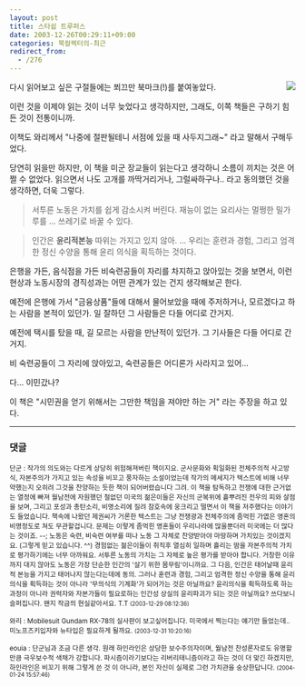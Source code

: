 ```yaml
---
layout: post
title: 스타쉽 트루퍼스
date: 2003-12-26T00:29:11+09:00
categories: 북컬렉터의-최근
redirect_from:
  - /276
---
```


<a href="http://www.bandibook.com/search/subject_view.php?code=2313475" target="bb"><img src="http://www.bandibook.com/largeimage/2313475.jpg" align="right" /></a>다시 읽어보고 싶은 구절들에는 쬐끄만 북마크(!)를 붙여놓았다.

이런 것을 이제야 읽는 것이 너무 늦었다고 생각하지만, 그래도, 이쪽 책들은 구하기 힘든 것이 전통이니까.

이책도 와리께서 "나중에 절판될테니 서점에 있을 때 사두지그래~" 라고 말해서 구해두었다.

당연히 읽을만 하지만, 이 책을 미군 장교들이 읽는다고 생각하니 소름이 끼치는 것은 어쩔 수 없었다. 읽으면서 나도 고개를 까딱거리거나, 그럴싸하구나.. 라고 동의했던 것을 생각하면, 더욱 그렇다.

> 서투른 노동은 가치를 쉽게 감소시켜 버린다. 재능이 없는 요리사는 멀쩡한 밀가루를 ... 쓰레기로 바꿀 수 있다.

> 인간은 <b>윤리적본능</b> 따위는 가지고 있지 않아. ... 우리는 훈련과 경험, 그리고 엄격한 정신 수양을 통해 윤리 의식을 획득하는 것이다.

은행을 가든, 음식점을 가든 비숙련공들이 자리를 차지하고 앉아있는 것을 보면서, 이런 현상과 노동시장의 경직성과는 어떤 관계가 있는 건지 생각해보곤 한다.

예전에 은행에 가서 "금융상품"들에 대해서 물어보았을 때에 주저하거나, 모르겠다고 하는 사람을 본적이 있던가. 일 잘하던 그 사람들은 다들 어디로 간거지.

예전에 택시를 탔을 때, 길 모르는 사람을 만난적이 있던가. 그 기사들은 다들 어디로 간거지.

비 숙련공들이 그 자리에 앉아있고, 숙련공들은 어디론가 사라지고 있어...

다... 이민갔나?

이 책은 "시민권을 얻기 위해서는 그만한 책임을 져야만 하는 거" 라는 주장을 하고 있다.

* * *

### 댓글



<!--- cmt:574 --->
<!--- mail: --->
<!--- parent:0 --->

<small>단군 : 작가의 의도와는 다르게 상당히 위험해져버린 책이지요.  군사문화와 획일화된 전체주의적 사고방식, 자본주의가 가지고 있는 속성을 비꼬고 풍자하는 소설이었는데 작가의 메세지가 텍스트에 비해 너무 약했는지 오히려 그것을 찬양하는 듯한 책이 되어버렸습니다 그려.  이 책을 탐독하고 전쟁에 대한 근거없는 열정에 빠져 월남전에 자원했던 철없던 미국의 젊은이들은 자신의 군복위에 흩뿌려진 전우의 피와 살점을 보며, 그리고 포성과 총탄소리, 비명소리에 질려 참호속에 웅크리고 떨면서 이 책을 저주했다는 이야기도 들었습니다.  책속에 나왔던 제권씨가 거론한 텍스트는 그냥 전쟁광과 전체주의에 좀먹힌 가엾은 영혼의 비명정도로 쳐도 무관할겁니다. 문제는 이렇게 좀먹힌 영혼들이 우리나라에 많을뿐더러 미국에는 더 많다는 것이죠. --;  노동은 숙련, 비숙련 여부를 떠나 노동 그 자체로 찬양받아야 마땅하며 가치있는 것이겠지요. (그렇게 믿고 있습니다. ^^) 경험없는 젊은이들이 취직후 열심히 일하며 흘리는 땀을 자본주의적 가치로 평가하기에는 너무 아까워요. 서투른 노동의 가치는 그 자체로 높은 평가를 받아야 합니다. 거창한 이유까지 대지 않아도 노동은 가장 단순한 인간의 '살기 위한 몸무림'이니까요.   그 다음, 인간은 태어날때 윤리적 본능을 가지고 태어나지 않는다는데에 동의. 그러나 훈련과 경험, 그리고 엄격한 정신 수양을 통해 윤리 의식을 획득하는 것이 아니라 '무의식의 기계화'가 되어가는 것은 아닐까요? 윤리의식을 획득하도록 하는 과정이 아니라 권력자와 자본가들이 필요로하는 인간성 상실의 윤리파괴가 되는 것은 아닐까요?  쓰다보니 슬퍼집니다. 왠지 작금의 현실같아서요. T.T <small>(2003-12-29 08:12:36)</small></small>


<!--- cmt:575 --->
<!--- mail: --->
<!--- parent:0 --->

<small>와리 : Mobilesuit Gundam RX-78의 실사판이 보고싶어집니다. 미국에서 찍는다는 얘기만 들었는데.. 미노프즈키입자와 뉴타입은 필요하게 될까요. <small>(2003-12-31 10:20:16)</small></small>


<!--- cmt:576 --->
<!--- mail: --->
<!--- parent:0 --->

<small>eouia : 단군님과 조금 다른 생각. 원래 하인라인은 상당한 보수주의자이며, 월남전 찬성론자로도 유명할 만큼 극우보수적 색채가 강합니다. 파시즘이라기보다는 리버리태니즘이라고 하는 것이 더 맞긴 하겠지만, 하인라인은 비꼬기 위해 그렇게 쓴 것 이 아니라, 본인 자신이 실제로 그런 가치관을 숭상한답니다. <small>(2004-01-24 15:57:46)</small></small>

